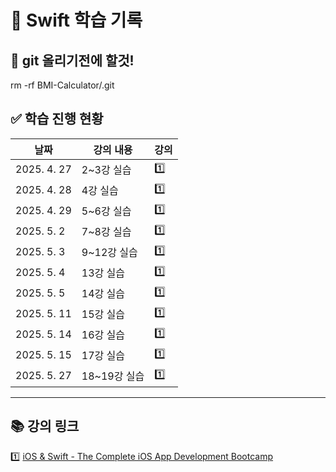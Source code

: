# 📱 Swift 학습 기록

## 📌 git 올리기전에 할것!
rm -rf BMI-Calculator/.git

## ✅ 학습 진행 현황

| 날짜         | 강의 내용                                       |  강의   |
|-------------|------------------------------------------------|------|
| 2025. 4. 27 | 2~3강 실습                                    |1️⃣|
| 2025. 4. 28 | 4강 실습                                      |1️⃣|
| 2025. 4. 29 | 5~6강 실습                                    |1️⃣|
| 2025. 5. 2  | 7~8강 실습                                    |1️⃣|
| 2025. 5. 3  | 9~12강 실습                                   |1️⃣|
| 2025. 5. 4  | 13강 실습                                     |1️⃣|
| 2025. 5. 5  | 14강 실습                                     |1️⃣|
| 2025. 5. 11  | 15강 실습                                     |1️⃣|
| 2025. 5. 14  | 16강 실습                                     |1️⃣|
| 2025. 5. 15  | 17강 실습                                     |1️⃣|
| 2025. 5. 27  | 18~19강 실습                                     |1️⃣|
---

## 📚 강의 링크

1️⃣ [iOS & Swift - The Complete iOS App Development Bootcamp](https://www.udemy.com/course/ios-13-app-development-bootcamp/learn/lecture/16253462#questions)
